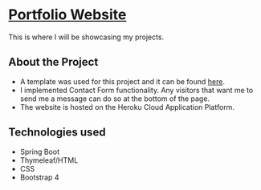 # [Portfolio Website](https://eimantaslilia.herokuapp.com/)

This is where I will be showcasing my projects.

## About the Project

* A template was used for this project and it can be found [here](https://html5up.net/hyperspace).
* I implemented Contact Form functionality. Any visitors that want me to send me a message can do so at the bottom of the page.
* The website is hosted on the Heroku Cloud Application Platform.

## Technologies used

* Spring Boot
* Thymeleaf/HTML
* CSS
* Bootstrap 4

